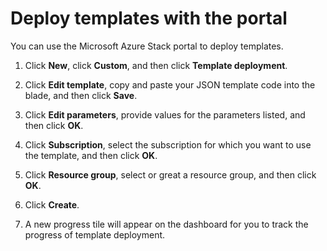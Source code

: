 # Deploy templates with the portal

You can use the Microsoft Azure Stack portal to deploy templates.

1.  Click **New**, click **Custom**, and then click **Template deployment**.

2.  Click **Edit template**, copy and paste your JSON template code into the blade, and then click **Save**.

3.  Click **Edit parameters**, provide values for the parameters listed, and then click **OK**.

4.  Click **Subscription**, select the subscription for which you want to use the template, and then click **OK**.

5.  Click **Resource group**, select or great a resource group, and then click **OK**.

6.  Click **Create**.

7.  A new progress tile will appear on the dashboard for you to track the progress of template deployment.


